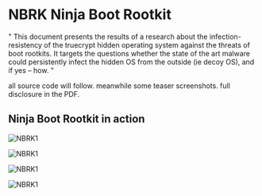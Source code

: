 # NBRK Ninja Boot Rootkit

"
This document presents the results of a research about the infection-resistency of the truecrypt hidden operating system against the threats of boot rootkits. It targets the questions whether the state of the art malware could persistently infect the hidden OS from the outside (ie decoy OS), and if yes – how.
"

all source code will follow. meanwhile some teaser screenshots. full disclosure in the PDF.

## Ninja Boot Rootkit in action

![NBRK1](http://m64.rocks/ninja-boot-root/7.png "NBRK1")

![NBRK1](http://m64.rocks/ninja-boot-root/8.png "NBRK1")

![NBRK1](http://m64.rocks/ninja-boot-root/6.png "NBRK1")

![NBRK1](http://m64.rocks/ninja-boot-root/5.png "NBRK1")


